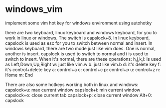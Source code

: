 # windows_vim
implement some vim hot key for windows environment using autohotky

there are two keyboard, linux keyboard and windows keyboard, for you to work in linux or windows. The switch is capslock+8.
In linux keyboard, capslock is used as esc for you to switch between normal and insert.
In windows keyboard, there are two mode just like vim does. One is normal, another is insert. capslock is used to switch to normal and i is used to switch to insert. When it's normal, there are these operations:
h,j,k,l: is used as Left,Down,Up,Right
w: just like vim.w
b: just like vim.b
d: it's delete key
f: it's control+delete key
a: control+a
c: control+c
p: control+p
u: control+z
n: Home
m: End

There are also some hotkeys working both in linux and windows:
capslock+u: max current window
capslock+i: min current window
capslock+o: close current tab
capslock+p: close current window
Alt+0: capslock
